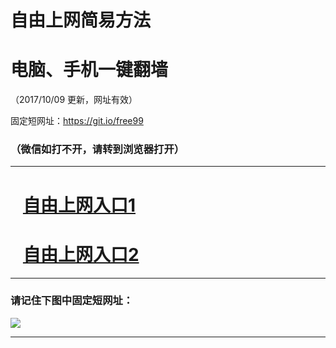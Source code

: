 ﻿# 自由上网简易方法

# 电脑、手机一键翻墙

（2017/10/09 更新，网址有效）

固定短网址：https://git.io/free99

### （微信如打不开，请转到浏览器打开）


***





# &nbsp;&nbsp; <a href="http://ft79018796.fwq-tz-1001.info/fwqtz01.html?t=1009001574 " target="_blank">自由上网入口1</a>
# &nbsp;&nbsp; <a href="http://ft2623225842.fwq-tz-1002.info/fwqtz02.html?t=10090011124 " target="_blank">自由上网入口2</a>
***

### 请记住下图中固定短网址：

<img src="https://s3-us-west-2.amazonaws.com/fwq-1001/yjfq-20170905okok.png" /> 


***

